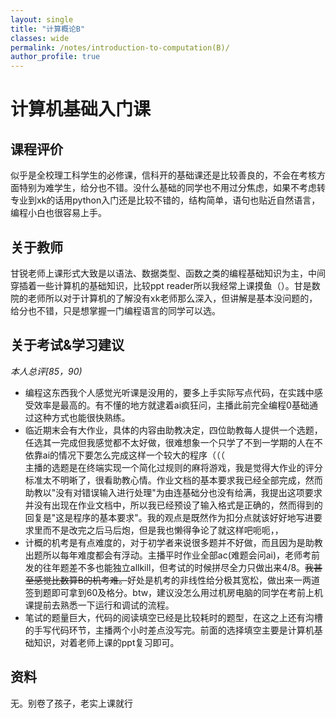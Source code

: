 ```yaml
---
layout: single
title: "计算概论B"
classes: wide
permalink: /notes/introduction-to-computation(B)/
author_profile: true
---
```

# 计算机基础入门课

## 课程评价
似乎是全校理工科学生的必修课，信科开的基础课还是比较善良的，不会在考核方面特别为难学生，给分也不错。没什么基础的同学也不用过分焦虑，如果不考虑转专业到xk的话用python入门还是比较不错的，结构简单，语句也贴近自然语言，编程小白也很容易上手。

## 关于教师
甘锐老师上课形式大致是以语法、数据类型、函数之类的编程基础知识为主，中间穿插着一些计算机的基础知识，比较ppt reader所以我经常上课摸鱼（）。甘是数院的老师所以对于计算机的了解没有xk老师那么深入，但讲解是基本没问题的，给分也不错，只是想掌握一门编程语言的同学可以选。

## 关于考试&学习建议
*本人总评[85，90)*  
- 编程这东西我个人感觉光听课是没用的，要多上手实际写点代码，在实践中感受效率是最高的。有不懂的地方就逮着ai疯狂问，主播此前完全编程0基础通过这种方式也能很快熟练。
- 临近期末会有大作业，具体的内容由助教决定，四位助教每人提供一个选题，任选其一完成但我感觉都不太好做，很难想象一个只学了不到一学期的人在不依靠ai的情况下要怎么完成这样一个较大的程序（（（  
  主播的选题是在终端实现一个简化过规则的麻将游戏，我是觉得大作业的评分标准太不明晰了，很看助教心情。作业文档的基本要求我已经全部完成，然而助教以"没有对错误输入进行处理"为由连基础分也没有给满，我提出这项要求并没有出现在作业文档中，所以我已经预设了输入格式是正确的，然而得到的回复是"这是程序的基本要求"。我的观点是既然作为扣分点就该好好地写进要求里而不是改完之后马后炮，但是我也懒得争论了就这样吧呃呃，，
- 计概的机考是有点难度的，对于初学者来说很多题并不好做，而且因为是助教出题所以每年难度都会有浮动。主播平时作业全部ac(难题会问ai)，老师考前发的往年题差不多也能独立allkill，但考试的时候拼尽全力只做出来4/8。<del>我甚至感觉比数算B的机考难。</del>好处是机考的非线性给分极其宽松，做出来一两道签到题即可拿到60及格分。btw，建议没怎么用过机房电脑的同学在考前上机课提前去熟悉一下运行和调试的流程。
- 笔试的题量巨大，代码的阅读填空已经是比较耗时的题型，在这之上还有沟槽的手写代码环节，主播两个小时差点没写完。前面的选择填空主要是计算机基础知识，对着老师上课的ppt复习即可。

## 资料
无。别卷了孩子，老实上课就行
